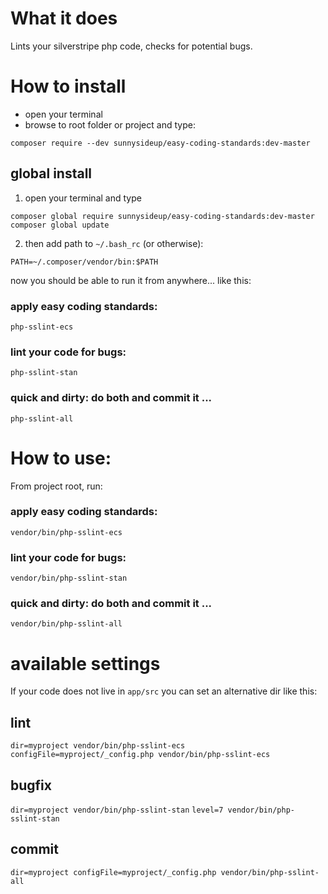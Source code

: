 # What it does

Lints your silverstripe php code, checks for potential bugs.

# How to install

 - open your terminal
 - browse to root folder or project and type: 
 ```
 composer require --dev sunnysideup/easy-coding-standards:dev-master
 ```

## global install

1. open your terminal and type
```
composer global require sunnysideup/easy-coding-standards:dev-master
composer global update
```

2. then add path to `~/.bash_rc` (or otherwise):
```
PATH=~/.composer/vendor/bin:$PATH
```

now you should be able to run it from anywhere... like this:

### apply easy coding standards:
```
php-sslint-ecs
```

### lint your code for bugs:
```
php-sslint-stan
```
### quick and dirty: do both and commit it ... 
```
php-sslint-all
```



# How to use:
From project root, run:

### apply easy coding standards:
```
vendor/bin/php-sslint-ecs
```

### lint your code for bugs:
```
vendor/bin/php-sslint-stan
```
### quick and dirty: do both and commit it ... 
```
vendor/bin/php-sslint-all
```

# available settings

If your code does not live in `app/src` you can set an alternative dir like this:

## lint
`dir=myproject vendor/bin/php-sslint-ecs`
`configFile=myproject/_config.php vendor/bin/php-sslint-ecs`

## bugfix
`dir=myproject vendor/bin/php-sslint-stan`
`level=7 vendor/bin/php-sslint-stan`

## commit
`dir=myproject configFile=myproject/_config.php vendor/bin/php-sslint-all`
